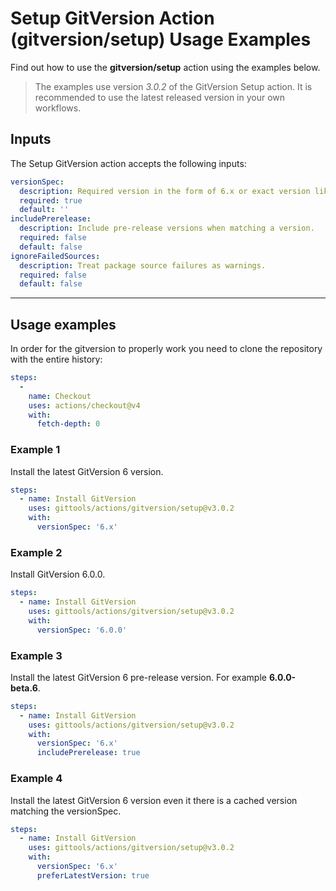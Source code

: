 # Setup GitVersion Action (gitversion/setup) Usage Examples

Find out how to use the **gitversion/setup** action using the examples below.

> The examples use version _3.0.2_ of the GitVersion Setup action.  It is recommended to use the latest released version in your own workflows.

## Inputs

The Setup GitVersion action accepts the following inputs:

```yaml
versionSpec:
  description: Required version in the form of 6.x or exact version like 6.0.0.
  required: true
  default: ''
includePrerelease:
  description: Include pre-release versions when matching a version.
  required: false
  default: false
ignoreFailedSources:
  description: Treat package source failures as warnings.
  required: false
  default: false
```

---

## Usage examples

In order for the gitversion to properly work you need to clone the repository with the entire history:

```yaml
steps:
  -
    name: Checkout
    uses: actions/checkout@v4
    with:
      fetch-depth: 0
```

### Example 1

Install the latest GitVersion 6 version.

```yaml
steps:
  - name: Install GitVersion
    uses: gittools/actions/gitversion/setup@v3.0.2
    with:
      versionSpec: '6.x'
```

### Example 2

Install GitVersion 6.0.0.

```yaml
steps:
  - name: Install GitVersion
    uses: gittools/actions/gitversion/setup@v3.0.2
    with:
      versionSpec: '6.0.0'
```

### Example 3

Install the latest GitVersion 6 pre-release version.  For example **6.0.0-beta.6**.

```yaml
steps:
  - name: Install GitVersion
    uses: gittools/actions/gitversion/setup@v3.0.2
    with:
      versionSpec: '6.x'
      includePrerelease: true
```

### Example 4

Install the latest GitVersion 6 version even it there is a cached version matching the versionSpec.

```yaml
steps:
  - name: Install GitVersion
    uses: gittools/actions/gitversion/setup@v3.0.2
    with:
      versionSpec: '6.x'
      preferLatestVersion: true
```
